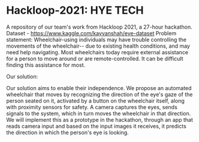 # Hackloop-2021: HYE TECH
A repository of our team's work from Hackloop 2021, a 27-hour hackathon.
Dataset - https://www.kaggle.com/kayvanshah/eye-dataset
Problem statement:
Wheelchair-using individuals may have trouble controlling the movements of the wheelchair-- due to existing health conditions, and may need help navigating. Most wheelchairs today require external assistance for a person to move around or are remote-controlled. It can be difficult finding this assistance for most.

Our solution:

Our solution aims to enable their independence. We propose an automated wheelchair that moves by recognizing the direction of the eye's gaze of the person seated on it, activated by a button on the wheelchair itself, along with proximity sensors for safety. A camera captures the eyes, sends signals to the system, which in turn moves the wheelchair in that direction. 
We will implement this as a prototype in the hackathon, through an app that reads camera input and based on the input images it receives, it predicts the direction in which the person's eye is looking. 
